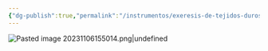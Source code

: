 ```yaml
---
{"dg-publish":true,"permalink":"/instrumentos/exeresis-de-tejidos-duros/material-rotatorio/fresas-de-lindeman-de-pieza-de-mano-y-de-bola-de-pieza-de-mano/"}
---
```


![Pasted image 20231106155014.png|undefined](/img/user/Cirugia%20Bucal%20I/Medias/Pasted%20image%2020231106155014.png)